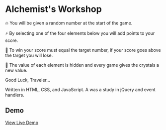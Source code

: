 # Alchemist's Workshop

:fire: You will be given a random number at the start of the game.  
  
:zap: By selecting one of the four elements below you will add points to your score.  
  
:leaves: To win your score must equal the target number, if your score goes above the target you will lose.  
  
:gem: The value of each element is hidden and every game gives the crystals a new value.  
  
  Good Luck, Traveler...
  
  Written in HTML, CSS, and JavaScript. A was a study in jQuery and event handlers.
  
  
  ## Demo
[View Live Demo](https://randkoch.github.io/the-alchemists-workshop/)
